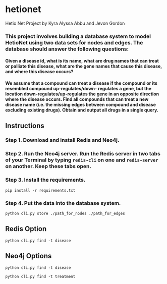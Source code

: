 # hetionet
Hetio Net Project by Kyra Alyssa Abbu and Jevon Gordon

### This project involves building a database system to model HetioNet using two data sets for nodes and edges. The database should answer the following questions:

#### Given a disease id, what is its name, what are drug names that can treat or palliate this disease, what are the gene names that cause this disease, and where this disease occurs? 

#### We assume that a compound can treat a disease if the compound or its resembled compound up-regulates/down- regulates a gene, but the location down-regulates/up-regulates the gene in an opposite direction where the disease occurs. Find all compounds that can treat a new disease name (i.e. the missing edges between compound and disease excluding existing drugs). Obtain and output all drugs in a single query.

## Instructions

### Step 1. Download and install Redis and Neo4j. 

### Step 2. Run the Neo4j server. Run the Redis server in two tabs of your Terminal by typing ```redis-cli``` on one and  ```redis-server``` on another. Keep these tabs open. 

### Step 3. Install the requirements.

```
pip install -r requirements.txt
```
### Step 4. Put the data into the database system.

```
python cli.py store ./path_for_nodes ./path_for_edges
```

## Redis Option

```
python cli.py find -t disease
```


## Neo4j Options

```
python cli.py find -t disease
```
```
python cli.py find -t treatment
```
